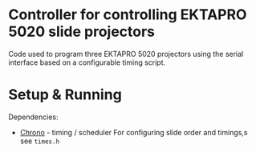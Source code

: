 # Controller for controlling EKTAPRO 5020 slide projectors
Code used to program three EKTAPRO 5020 projectors using the serial interface
based on a configurable timing script.

# Setup & Running
Dependencies:
  * [Chrono](https://github.com/SofaPirate/Chrono) - timing / scheduler 
For configuring slide order and timings,s see `times.h`